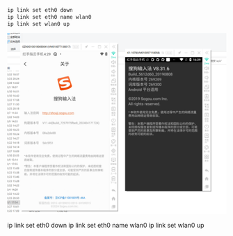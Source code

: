 ```
ip link set eth0 down  
ip link set eth0 name wlan0
ip link set wlan0 up
```

![1714379344348](image/安卓容器修改网卡/1714379344348.png)


ip link set eth0 down
ip link set eth0 name wlan0
ip link set wlan0 up
